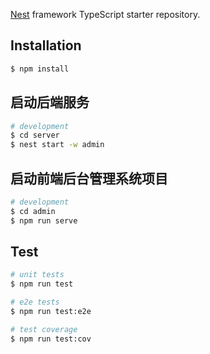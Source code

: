 [Nest](https://github.com/nestjs/nest) framework TypeScript starter repository.

## Installation

```bash
$ npm install
```

## 启动后端服务

```bash
# development
$ cd server
$ nest start -w admin

```

## 启动前端后台管理系统项目

```bash
# development
$ cd admin
$ npm run serve

```
## Test

```bash
# unit tests
$ npm run test

# e2e tests
$ npm run test:e2e

# test coverage
$ npm run test:cov
```